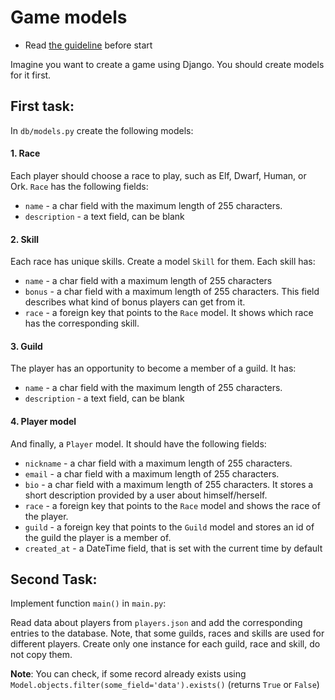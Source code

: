 # Game models

- Read [the guideline](https://github.com/mate-academy/py-task-guideline/blob/main/README.md) before start

Imagine you want to create a game using Django. 
You should create models for it first. 

## First task:
In `db/models.py` create the following models:
#### 1. Race
Each player should choose a race to play, such as Elf, Dwarf, Human, or Ork.
`Race` has the following fields:
- `name` - a char field with the maximum length of 255 characters.
- `description` - a text field, can be blank

#### 2. Skill
Each race has unique skills. Create a model `Skill` for them.
Each skill has:
- `name` - a char field with a maximum length of 255 characters
- `bonus` - a char field with a maximum length of 255 characters. 
This field describes what kind of bonus players can get from it. 
- `race` - a foreign key that points to the `Race` model. It shows which race has the corresponding skill.

#### 3. Guild
The player has an opportunity to become a member of a guild. 
It has:
- `name` - a char field with the maximum length of 255 characters.
- `description` - a text field, can be blank


#### 4. Player model
And finally, a `Player` model.
It should have the following fields:
- `nickname` - a char field with a maximum length of 255 characters.
- `email` - a char field with a maximum length of 255 characters.
- `bio` - a char field with a maximum length of 255 characters. 
It stores a short description provided by a user about himself/herself.
- `race` - a foreign key that points to the `Race` model and shows 
the race of the player.
- `guild` - a foreign key that points to the `Guild` model and stores
an id of the guild the player is a member of.
- `created_at` - a DateTime field, that is set with the current time by default


## Second Task:

Implement function `main()` in `main.py`:

Read data about players from `players.json` and add the corresponding entries to the database.
Note, that some guilds, races and skills are used for different players. Create only one
instance for each guild, race and skill, do not copy them.

**Note**: You can check, if some record already exists using 
`Model.objects.filter(some_field='data').exists()` (returns `True` or `False`)
